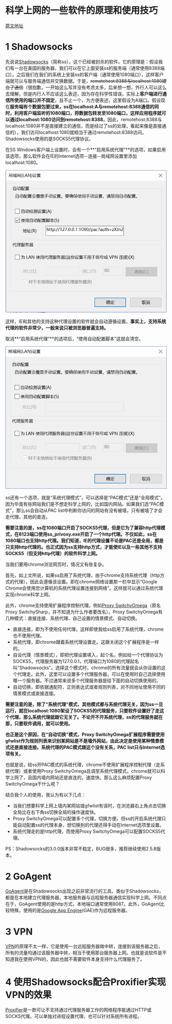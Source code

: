 # 科学上网的一些软件的原理和使用技巧

[原文地址](https://fanzheng.org/archives/2)

# 1 Shadowsocks

先说说[Shadowsocks](https://github.com/shadowsocks/shadowsocks)（简称ss），这个已经被封杀的软件。它的原理是：假设我们有一台在美国的服务器，我们可以在它上面安装ss的服务端（通常使用8388端口）。之后我们在我们的系统上安装ss的客户端（通常使用1080端口），这样客户端就可以与服务端通信并交换数据。于是，~~remotehost:8388与localhost:1080建立了通信~~（很抱歉，一开始这么写并没有考虑太多，后来想一想，外行人可以这么去理解，但是内行人不应该这么表述，因为存在科学性错误。实际上**客户端进行通信所使用的端口并不固定**，且不止一个，为方便表述，这里假设为A端口。假设现在**服务端有个数据包要过来，ss在localhost:A与remotehost:8388通信的同时，利用客户端监听的1080端口，将数据包转发至1080端口，这样应用程序就可以通过localhost:1080访问到remotehost:8388**。因此，remotehost:8388与localhost:1080并不是直接建立的通信，而是经过了ss的处理，看起来像是直接通信的），我们访问localhost:1080就相当于通过remotehost:8388访问。Shadowsocks使用的是SOCKS5代理协议。

在SS Windows客户端上设置时，会有一个**“启用系统代理”**的选项，如果启用该选项，那么软件会在IE的Internet选项--连接--局域网设置里添加localhost:1080。

![开启系统代理选项](images/internet_lan.png)

这样，IE和其他的支持这种代理设置的软件就会自动遵循设置。**事实上，支持系统代理的软件非常少，一般来说只被浏览器普遍支持。**

取消**“启用系统代理”**的选项后，“使用自动配置脚本”这就会清空。

![不使用系统代理](images/internet_lan1.png)

ss还有一个选项，就是“系统代理模式”，可以选择是“PAC模式”还是“全局模式”。因为毕竟有些网站我们是不想走科学上网的，比如国内网站。如果我们选“PAC模式”，那么ss会自动从PAC list中判断你访问的网站有没有被墙，只有被墙了才会走代理，其他的直连。

**需要注意的是，ss在1080端口开启了SOCKS5代理，但是它为了兼容http代理模式，在8123端口使用ss_privoxy.exe开启了一个http代理。不仅如此，ss在1080端口也支持http代理。我们知道，IE的代理设置不论是PAC还是全局，都是只支持http代理的。也正式因为ss支持http方式，才能使IE以及一些其他不支持SOCKS5（但支持http代理）的软件科学上网。**

当我们要用chrome浏览网页时，情况又有些复杂。

首先，如上文所说，如果ss启用了系统代理，由于chrome支持系统代理（http方式的代理），因此会遵循该设置。即在chrome网络设置那一栏中显示“Google Chrome会使用您计算机的系统代理设置连接到网络”。这样就可以通过系统代理实现chrome科学上网。

此外，chrome支持使用扩展程序控制代理。例如[Proxy SwitchyOmega](https://chrome.google.com/webstore/detail/proxy-switchyomega/padekgcemlokbadohgkifijomclgjgif)（原名Proxy SwitchySharp，并不知道为什么作者要改名）。Proxy SwitchyOmega有几种模式：直接连接、系统代理、自己设置的情景模式、自动切换。

- 直接连接，即为不使用任何代理，这样即使我给ss启用了系统代理，chrome也不使用代理。
- 系统代理，即chrome跟着系统代理设置走。这跟关闭这个扩展程序是一样的。
- 自设代理（情景模式），即把代理设置填入，起个名，例如给一个代理协议为SOCKS5，代理服务器为127.0.0.1，代理端口为1080的代理起名叫“Shadowsocks”。选择这个模式时，chrome的所有流量就会从你设置的这个代理走。此外，这里可以设置多个代理服务器，可以在使用时自己选择使用哪一个服务器。不过通常来说多个代理服务器是给下面的自动切换使用的。
- 自动切换，即依据通配符、正则表达式或者规则列表，对不同地址使用不同的情景模式或直接连接。

**需要注意的是，除了“系统代理”模式，其他模式都与系统代理无关，因为ss一旦运行，就在localhost:1080架设了SOCKS5的代理服务，只要软件设置好了走这个代理，那么系统代理就跟它无关了。不论开不开系统代理，ss的代理服务就在那，只要软件调用，就可以使用。**

**也正是这个原因，在“自动切换”模式，Proxy SwitchyOmega扩展程序需要使用gfwlist作为规则列表来识别某网站是不是墙外网站，由此决定是使用某种情景模式还是直接连接。系统代理的PAC模式跟这个没有关系，PAC list只与Internet选项有关。**

也就是说，给ss开PAC模式的系统代理，chrome不使用扩展程序控制代理（走系统代理）或者使用Proxy SwitchyOmega且调至系统代理模式，chrome就可以科学上网了，且国内墙内网站还是直连的，速度快。那么这么麻烦配置Proxy SwitchyOmega干什么呢？

结合我个人的使用，我认为有以下几点：

- 当我们想要科学上网上墙内某网站或gfwlist有误时，在浏览器右上角点击切换全局比在右下角ss切换全局的操作速度快。
- Proxy SwitchyOmega可以配置多个代理，切换方便。但ss的开启系统代理只能自动配置ss的代理本身，想切换别的代理还得手动在Internet选项里设置。
- 系统代理走的是http代理，而使用Proxy SwitchyOmega可以配置SOCKS5代理。

PS：Shadowsocks的3.0.0版本非常不稳定，BUG很多，推荐继续使用2.5.8版本。

# 2 GoAgent

[GoAgent](https://github.com/goagent/goagent)是在Shadowsocks出现之前非常流行的工具。类似于Shadowsocks，都是在本地建立代理服务器，本地服务器与远程服务器通信实现科学上网。不同点在于，GoAgent使用的是http方式，本地端口通常使用8087。此外，GoAgent比较特殊，使用的是[Google App Engine](https://appengine.google.com/)(GAE)作为远程服务器。

# 3 VPN

[VPN](https://github.com/shadowsocks/shadowsocks)的原理不太一样，它是使用一台远程服务器做中转，连接到该服务器之后，所有的流量均通过该服务器中转，相当于使用那台服务器上网。也就是说软件是不知道我在使用VPN的，因此也就不需要软件本身支持什么代理服务了。

# 4 使用Shadowsocks配合Proxifier实现VPN的效果

[Proxifier](http://proxifier.com/)是一款可让不支持通过代理服务器工作的网络程序能通过HTTP或SOCKS代理。可以单独对进程设置代理，也可以针对系统所有进程。